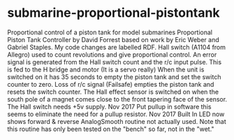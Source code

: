 # submarine-proportional-pistontank
Proportional control of a piston tank for model submarines 
Proportional Piston Tank Controller by David Forrest based on work by Eric Weber and Gabriel Staples.
  My code changes are labelled RDF. 
  Hall switch (A1104 from Allegro) used to count revolutions and give proportional control.
  An error signal is generated from the Hall switch count and the r/c input pulse.
  This is fed to the H bridge and motor (It is a servo really)
  When the unit is switched on it has 35 seconds to empty the piston tank and set the switch counter to zero.
  Loss of r/c signal (Failsafe) empties the piston tank and resets the switch counter.
  The Hall effect sensor is switched on when the south pole of a magnet comes close to the front tapering face of the sensor.
  The Hall switch needs +5v supply.
  Nov 2017 Put pullup in software this seems to eliminate the need for a pullup resistor.
  Nov 2017 Built In LED now shows forward & reverse
  AnalogSmooth routine not actually used.
  Note that this routine has only been tested on the "bench" so far, not in the "wet."
